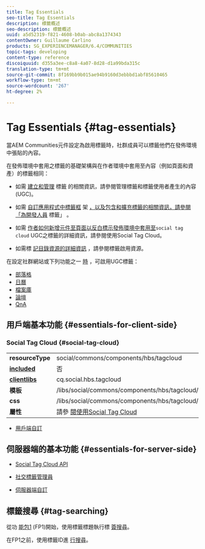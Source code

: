 ```yaml
---
title: Tag Essentials
seo-title: Tag Essentials
description: 標籤概述
seo-description: 標籤概述
uuid: a5d52319-f821-4608-b0ab-abc8a1374343
contentOwner: Guillaume Carlino
products: SG_EXPERIENCEMANAGER/6.4/COMMUNITIES
topic-tags: developing
content-type: reference
discoiquuid: d355a3ee-c8a8-4a07-8d28-d1a99bda315c
translation-type: tm+mt
source-git-commit: 8f169bb9b015ae94b9160d3ebbbd1abf85610465
workflow-type: tm+mt
source-wordcount: '267'
ht-degree: 2%

---
```



# Tag Essentials {#tag-essentials}

當AEM Communities元件設定為啟用標籤時，社群成員可以標籤他們在發佈環境中張貼的內容。

在發佈環境中套用之標籤的基礎架構與在作者環境中套用至內容（例如頁面和資產）的標籤相同：

* 如需 [建立和管理](../../help/sites-administering/tags.md) 標籤 [](tag-ugc.md) 的相關資訊，請參閱管理標籤和標籤使用者產生的內容(UGC)。

* 如需 [自訂應用程式中標籤框](../../help/sites-developing/tags.md) 架 [，以及包含和擴充標籤的相關資訊，請參閱「為開發人員](../../help/sites-developing/framework.md) 標籤」 [](../../help/sites-developing/building.md)。

* 如需 [作者如何新增元件至頁面以反白標示發佈環境中套用至](tagcloud.md)`social tag cloud` UGC之標籤的詳細資訊，請參閱使用Social Tag Cloud。

* 如需標 [記目錄資源的詳細資訊](tag-resources.md) ，請參閱標籤啟用資源。

在設定社群網站或下列功能之一 [時](sites-console.md#tagging) ，可啟用UGC標籤：

* [部落格](blog-feature.md)
* [日曆](calendar.md)
* [檔案庫](file-library.md)
* [論壇](forum.md)
* [QnA](working-with-qna.md)

## 用戶端基本功能 {#essentials-for-client-side}

### Social Tag Cloud {#social-tag-cloud}

<table> 
 <tbody>
  <tr>
   <td> <strong>resourceType</strong></td> 
   <td>social/commons/components/hbs/tagcloud</td> 
  </tr>
  <tr>
   <td> <a href="scf.md#add-or-include-a-communities-component"><strong>included</strong></a></td> 
   <td>否</td> 
  </tr>
  <tr>
   <td> <a href="clientlibs.md"><strong>clientlibs</strong></a></td> 
   <td>cq.social.hbs.tagcloud</td> 
  </tr>
  <tr>
   <td> <strong>模板</strong></td> 
   <td> /libs/social/commons/components/hbs/tagcloud/tagcloud.hbs<br /> </td> 
  </tr>
  <tr>
   <td> <strong>css</strong></td> 
   <td> /libs/social/commons/components/hbs/tagcloud/clientlibs/tagcloud.css</td> 
  </tr>
  <tr>
   <td><strong>屬性</strong></td> 
   <td>請參 <a href="tagcloud.md">閱使用Social Tag Cloud</a></td> 
  </tr>
 </tbody>
</table>

* [用戶端自訂](client-customize.md)

## 伺服器端的基本功能 {#essentials-for-server-side}

* [Social Tag Cloud API](https://helpx.adobe.com/experience-manager/6-4/sites/developing/using/reference-materials/javadoc/com/adobe/cq/social/commons/tagcloud/api/package-summary.html)

* [社交標籤管理員](https://helpx.adobe.com/experience-manager/6-4/sites/developing/using/reference-materials/javadoc/com/adobe/cq/social/commons/tagging/package-summary.html)

* [伺服器端自訂](server-customize.md)

## 標籤搜尋 {#tag-searching}

從功 [能包1](deploy-communities.md#latestfeaturepack) (FP1)開始，使用標籤標題執行標 [簽搜尋](../../help/sites-developing/framework.md#tag-characteristics)。

在FP1之前，使用標籤ID進 [行搜尋](../../help/sites-developing/framework.md#tagid)。
